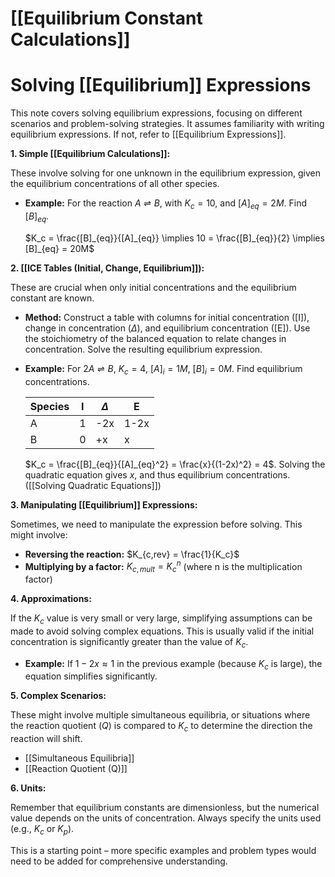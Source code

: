 # [[Equilibrium Constant Calculations]]
# Solving [[Equilibrium]] Expressions

This note covers solving equilibrium expressions, focusing on different scenarios and problem-solving strategies.  It assumes familiarity with writing equilibrium expressions.  If not, refer to [[Equilibrium Expressions]].

**1.  Simple [[Equilibrium Calculations]]:**

These involve solving for one unknown in the equilibrium expression, given the equilibrium concentrations of all other species.

* **Example:**  For the reaction $A \rightleftharpoons B$, with $K_c = 10$, and $[A]_{eq} = 2M$. Find $[B]_{eq}$.

   $K_c = \frac{[B]_{eq}}{[A]_{eq}} \implies 10 = \frac{[B]_{eq}}{2} \implies [B]_{eq} = 20M$


**2. [[ICE Tables (Initial, Change, Equilibrium]]):**

These are crucial when only initial concentrations and the equilibrium constant are known.

* **Method:**  Construct a table with columns for initial concentration ([I]), change in concentration ($\Delta$), and equilibrium concentration ([E]).  Use the stoichiometry of the balanced equation to relate changes in concentration.  Solve the resulting equilibrium expression.

* **Example:** For $2A \rightleftharpoons B$, $K_c = 4$, $[A]_i = 1M$, $[B]_i = 0M$. Find equilibrium concentrations.

   | Species | I     | $\Delta$   | E       |
   |---------|-------|-----------|---------|
   | A       | 1     | -2x       | 1-2x    |
   | B       | 0     | +x        | x       |

   $K_c = \frac{[B]_{eq}}{[A]_{eq}^2} = \frac{x}{(1-2x)^2} = 4$.  Solving the quadratic equation gives $x$, and thus equilibrium concentrations.  ([[Solving Quadratic Equations]])

**3. Manipulating [[Equilibrium]] Expressions:**

Sometimes, we need to manipulate the expression before solving. This might involve:

*   **Reversing the reaction:**  $K_{c,rev} = \frac{1}{K_c}$
*   **Multiplying by a factor:** $K_{c,mult} = K_c^n$ (where n is the multiplication factor)

**4.  Approximations:**

If the $K_c$ value is very small or very large, simplifying assumptions can be made to avoid solving complex equations.  This is usually valid if the initial concentration is significantly greater than the value of $K_c$.

*   **Example:**  If $1-2x \approx 1$ in the previous example (because $K_c$ is large), the equation simplifies significantly.

**5.  Complex Scenarios:**

These might involve multiple simultaneous equilibria, or situations where the reaction quotient ($Q$) is compared to $K_c$ to determine the direction the reaction will shift.

* [[Simultaneous Equilibria]]
* [[Reaction Quotient (Q)]]


**6.  Units:**

Remember that equilibrium constants are dimensionless, but the numerical value depends on the units of concentration.  Always specify the units used (e.g., $K_c$ or $K_p$).



This is a starting point – more specific examples and problem types would need to be added for comprehensive understanding.

